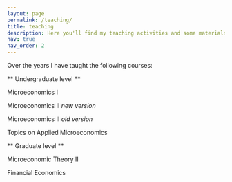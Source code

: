 ```yaml
---
layout: page
permalink: /teaching/
title: teaching
description: Here you'll find my teaching activities and some materials related to them.
nav: true
nav_order: 2
---
```


Over the years I have taught the following courses:

** Undergraduate level **

Microeconomics I

Microeconomics II _new version_

Microeconomics II _old version_

Topics on Applied Microeconomics



** Graduate level **

Microeconomic Theory II

Financial Economics
